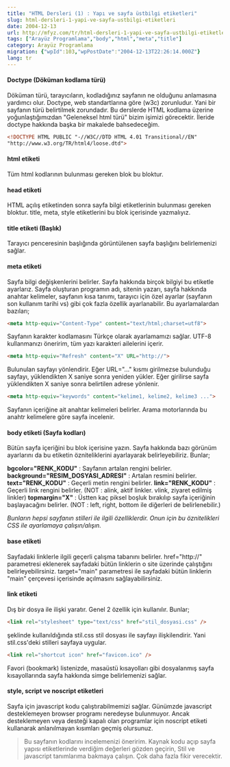 ```yaml
---
title: "HTML Dersleri (1) : Yapı ve sayfa üstbilgi etiketleri"
slug: html-dersleri-1-yapi-ve-sayfa-ustbilgi-etiketleri
date: 2004-12-13
url: http://mfyz.com/tr/html-dersleri-1-yapi-ve-sayfa-ustbilgi-etiketleri/
tags: ["Arayüz Programlama","body","html","meta","title"]
category: Arayüz Programlama
migration: {"wpId":103,"wpPostDate":"2004-12-13T22:26:14.000Z"}
lang: tr
---
```


#### Doctype (Döküman kodlama türü)

Döküman türü, tarayıcıların, kodladığınız sayfanın ne olduğunu anlamasına yardımcı olur. Doctype, web standartlarına göre (w3c) zorunludur. Yani bir sayfanın türü belirtilmek zorundadır. Bu derslerde HTML kodlama üzerine yoğunlaştığımızdan "Geleneksel html türü" bizim işimizi görecektir. İleride doctype hakkında başka bir makalede bahsedeceğim.

```html
<!DOCTYPE HTML PUBLIC "-//W3C//DTD HTML 4.01 Transitional//EN"
"http://www.w3.org/TR/html4/loose.dtd">
```

#### html etiketi

Tüm html kodlarının bulunması gereken blok bu bloktur.

#### head etiketi

HTML açılış etiketinden sonra sayfa bilgi etiketlerinin bulunması gereken bloktur. title, meta, style etiketlerini bu blok içerisinde yazmalıyız.

#### title etiketi (Başlık)

Tarayıcı penceresinin başlığında görüntülenen sayfa başlığını belirlemenizi sağlar.

#### meta etiketi

Sayfa bilgi değişkenlerini belirler. Sayfa hakkında birçok bilgiyi bu etiketle ayarlarız. Sayfa oluşturan programın adı, sitenin yazarı, sayfa hakkında anahtar kelimeler, sayfanın kısa tanımı, tarayıcı için özel ayarlar (sayfanın son kullanım tarihi vs) gibi çok fazla özellik ayarlanabilir. Bu ayarlamalardan bazıları;

```html
<meta http-equiv="Content-Type" content="text/html;charset=utf8">
```

Sayfanın karakter kodlamasını Türkçe olarak ayarlamamızı sağlar. UTF-8 kullanmanızı öneririm, tüm yazı karakteri ailelerini içerir.

```html
<meta http-equiv="Refresh" content="X" URL="http://">
```

Bulunulan sayfayı yönlendirir. Eğer URL="..." kısmı girilmezse bulunduğu sayfayı, yüklendikten X saniye sonra yeniden yükler. Eğer girilirse sayfa yüklendikten X saniye sonra belirtilen adrese yönlenir.

```html
<meta http-equiv="keywords" content="kelime1, kelime2, kelime3 ...">
```
Sayfanın içeriğine ait anahtar kelimeleri belirler. Arama motorlarında bu anahtr kelimelere göre sayfa incelenir.

#### body etiketi (Sayfa kodları)

Bütün sayfa içeriğini bu blok içerisine yazın. Sayfa hakkında bazı görünüm ayarlarını da bu etiketin özniteliklerini ayarlayarak belirleyebiliriz. Bunlar;

**bgcolor="RENK_KODU"** : Sayfanın artalan rengini belirler. **background="RESIM_DOSYASI_ADRESI"** : Artalan resmini belirler. **text="RENK_KODU"** : Geçerli metin rengini belirler. **link="RENK_KODU"** : Geçerli link rengini belirler. (NOT : alink, aktif linkler. vlink, ziyaret edilmiş linkler) **topmargin="X"** : Üstten kaç piksel boşluk bırakılıp sayfa içeriğinin başlayacağını belirler. (NOT : left, right, bottom ile diğerleri de belirlenebilir.)

_Bunların hepsi sayfanın stilleri ile ilgili özelliklerdir. Onun için bu öznitelikleri CSS ile ayarlamaya çalışın/alışın._

#### base etiketi

Sayfadaki linklerle ilgili geçerli çalışma tabanını belirler. href="http://" parametresi eklenerek sayfadaki bütün linklerin o site üzerinde çalıştığını belirleyebilirsiniz. target="main" parametresi ile sayfadaki bütün linklerin "main" çerçevesi içerisinde açılmasını sağlayabilirsiniz.

#### link etiketi

Dış bir dosya ile ilişki yaratır. Genel 2 özellik için kullanılır. Bunlar;

```html
<link rel="stylesheet" type="text/css" href="stil_dosyasi.css" />
```

şeklinde kullanıldığında stil.css stil dosyası ile sayfayı ilişkilendirir. Yani stil.css'deki stilleri sayfaya uygular.

```html
<link rel="shortcut icon" href="favicon.ico" />
```

Favori (bookmark) listenizde, masaüstü kısayolları gibi dosyalanmış sayfa kısayollarında sayfa hakkında simge belirlemenizi sağlar.

#### style, script ve noscript etiketleri

Sayfa için javascript kodu çalıştırabilmemizi sağlar. Günümzde javascript desteklemeyen browser programı neredeyse bulunmuyor. Ancak desteklemeyen veya desteği kapalı olan programlar için noscript etiketi kullanarak anlanılmayan kısımları geçmiş olursunuz.

> Bu sayfanın kodlarını incelemenizi öneririm. Kaynak kodu açıp sayfa yapısı etiketlerinde verdiğim değerleri gözden geçirin, Stil ve javascript tanımlarıma bakmaya çalışın. Çok daha fazla fikir verecektir.
> 
